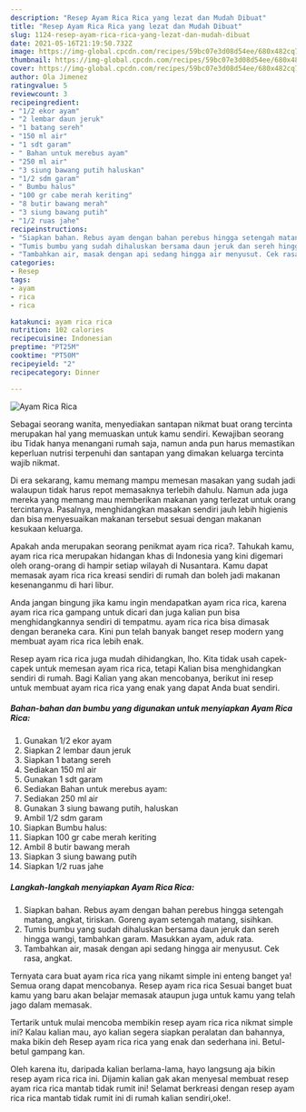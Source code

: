 ```yaml
---
description: "Resep Ayam Rica Rica yang lezat dan Mudah Dibuat"
title: "Resep Ayam Rica Rica yang lezat dan Mudah Dibuat"
slug: 1124-resep-ayam-rica-rica-yang-lezat-dan-mudah-dibuat
date: 2021-05-16T21:19:50.732Z
image: https://img-global.cpcdn.com/recipes/59bc07e3d08d54ee/680x482cq70/ayam-rica-rica-foto-resep-utama.jpg
thumbnail: https://img-global.cpcdn.com/recipes/59bc07e3d08d54ee/680x482cq70/ayam-rica-rica-foto-resep-utama.jpg
cover: https://img-global.cpcdn.com/recipes/59bc07e3d08d54ee/680x482cq70/ayam-rica-rica-foto-resep-utama.jpg
author: Ola Jimenez
ratingvalue: 5
reviewcount: 3
recipeingredient:
- "1/2 ekor ayam"
- "2 lembar daun jeruk"
- "1 batang sereh"
- "150 ml air"
- "1 sdt garam"
- " Bahan untuk merebus ayam"
- "250 ml air"
- "3 siung bawang putih haluskan"
- "1/2 sdm garam"
- " Bumbu halus"
- "100 gr cabe merah keriting"
- "8 butir bawang merah"
- "3 siung bawang putih"
- "1/2 ruas jahe"
recipeinstructions:
- "Siapkan bahan. Rebus ayam dengan bahan perebus hingga setengah matang, angkat, tiriskan. Goreng ayam setengah matang, sisihkan."
- "Tumis bumbu yang sudah dihaluskan bersama daun jeruk dan sereh hingga wangi, tambahkan garam. Masukkan ayam, aduk rata."
- "Tambahkan air, masak dengan api sedang hingga air menyusut. Cek rasa, angkat."
categories:
- Resep
tags:
- ayam
- rica
- rica

katakunci: ayam rica rica 
nutrition: 102 calories
recipecuisine: Indonesian
preptime: "PT25M"
cooktime: "PT50M"
recipeyield: "2"
recipecategory: Dinner

---
```



![Ayam Rica Rica](https://img-global.cpcdn.com/recipes/59bc07e3d08d54ee/680x482cq70/ayam-rica-rica-foto-resep-utama.jpg)

Sebagai seorang wanita, menyediakan santapan nikmat buat orang tercinta merupakan hal yang memuaskan untuk kamu sendiri. Kewajiban seorang ibu Tidak hanya menangani rumah saja, namun anda pun harus memastikan keperluan nutrisi terpenuhi dan santapan yang dimakan keluarga tercinta wajib nikmat.

Di era  sekarang, kamu memang mampu memesan masakan yang sudah jadi walaupun tidak harus repot memasaknya terlebih dahulu. Namun ada juga mereka yang memang mau memberikan makanan yang terlezat untuk orang tercintanya. Pasalnya, menghidangkan masakan sendiri jauh lebih higienis dan bisa menyesuaikan makanan tersebut sesuai dengan makanan kesukaan keluarga. 



Apakah anda merupakan seorang penikmat ayam rica rica?. Tahukah kamu, ayam rica rica merupakan hidangan khas di Indonesia yang kini digemari oleh orang-orang di hampir setiap wilayah di Nusantara. Kamu dapat memasak ayam rica rica kreasi sendiri di rumah dan boleh jadi makanan kesenanganmu di hari libur.

Anda jangan bingung jika kamu ingin mendapatkan ayam rica rica, karena ayam rica rica gampang untuk dicari dan juga kalian pun bisa menghidangkannya sendiri di tempatmu. ayam rica rica bisa dimasak dengan beraneka cara. Kini pun telah banyak banget resep modern yang membuat ayam rica rica lebih enak.

Resep ayam rica rica juga mudah dihidangkan, lho. Kita tidak usah capek-capek untuk memesan ayam rica rica, tetapi Kalian bisa menghidangkan sendiri di rumah. Bagi Kalian yang akan mencobanya, berikut ini resep untuk membuat ayam rica rica yang enak yang dapat Anda buat sendiri.

<!--inarticleads1-->

##### Bahan-bahan dan bumbu yang digunakan untuk menyiapkan Ayam Rica Rica:

1. Gunakan 1/2 ekor ayam
1. Siapkan 2 lembar daun jeruk
1. Siapkan 1 batang sereh
1. Sediakan 150 ml air
1. Gunakan 1 sdt garam
1. Sediakan  Bahan untuk merebus ayam:
1. Sediakan 250 ml air
1. Gunakan 3 siung bawang putih, haluskan
1. Ambil 1/2 sdm garam
1. Siapkan  Bumbu halus:
1. Siapkan 100 gr cabe merah keriting
1. Ambil 8 butir bawang merah
1. Siapkan 3 siung bawang putih
1. Siapkan 1/2 ruas jahe




<!--inarticleads2-->

##### Langkah-langkah menyiapkan Ayam Rica Rica:

1. Siapkan bahan. Rebus ayam dengan bahan perebus hingga setengah matang, angkat, tiriskan. Goreng ayam setengah matang, sisihkan.
1. Tumis bumbu yang sudah dihaluskan bersama daun jeruk dan sereh hingga wangi, tambahkan garam. Masukkan ayam, aduk rata.
1. Tambahkan air, masak dengan api sedang hingga air menyusut. Cek rasa, angkat.




Ternyata cara buat ayam rica rica yang nikamt simple ini enteng banget ya! Semua orang dapat mencobanya. Resep ayam rica rica Sesuai banget buat kamu yang baru akan belajar memasak ataupun juga untuk kamu yang telah jago dalam memasak.

Tertarik untuk mulai mencoba membikin resep ayam rica rica nikmat simple ini? Kalau kalian mau, ayo kalian segera siapkan peralatan dan bahannya, maka bikin deh Resep ayam rica rica yang enak dan sederhana ini. Betul-betul gampang kan. 

Oleh karena itu, daripada kalian berlama-lama, hayo langsung aja bikin resep ayam rica rica ini. Dijamin kalian gak akan menyesal membuat resep ayam rica rica mantab tidak rumit ini! Selamat berkreasi dengan resep ayam rica rica mantab tidak rumit ini di rumah kalian sendiri,oke!.

